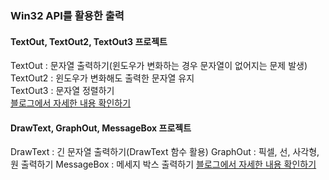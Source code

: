 ### Win32 API를 활용한 출력
   #### TextOut, TextOut2, TextOut3 프로젝트
   TextOut : 문자열 출력하기(윈도우가 변화하는 경우 문자열이 없어지는 문제 발생)  
   TextOut2 : 윈도우가 변화해도 출력한 문자열 유지  
   TextOut3 : 문자열 정렬하기  
   [블로그에서 자세한 내용 확인하기](https://chanos.tistory.com/entry/Windows-API-Device-Context%EB%9E%80-Win32-API%EB%A5%BC-%ED%99%9C%EC%9A%A9%ED%95%B4-%EB%AC%B8%EC%9E%90%EC%97%B4-%EC%B6%9C%EB%A0%A5%ED%95%98%EA%B8%B0)
   #### DrawText, GraphOut, MessageBox 프로젝트
   DrawText : 긴 문자열 출력하기(DrawText 함수 활용)
   GraphOut : 픽셀, 선, 사각형, 원 출력하기
   MessageBox : 메세지 박스 출력하기
   [블로그에서 자세한 내용 확인하기](https://chanos.tistory.com/entry/Window-API-Win32-API%EB%A5%BC-%ED%99%9C%EC%9A%A9%ED%95%B4-%EA%B8%B4-%ED%85%8D%EC%8A%A4%ED%8A%B8-%EB%8F%84%ED%98%95-%EB%A9%94%EC%84%B8%EC%A7%80%EB%B0%95%EC%8A%A4-%EC%B6%9C%EB%A0%A5%ED%95%98%EA%B8%B0)
